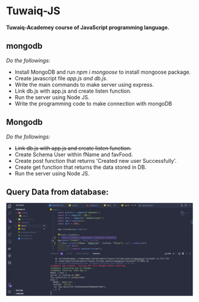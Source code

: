 # Tuwaiq-JS

**Tuwaiq-Academey course of JavaScript programming language.**

## mongodb

_Do the followings:_

- Install MongoDB and run _npm i mongoose_ to install mongoose package.
- Create javascript file _app.js and db.js_.
- Write the main commands to make server using express.
- Link db.js with app.js and create listen function.
- Run the server using Node JS.
- Write the programming code to make connection with mongoDB

## Mongodb

_Do the followings:_

- ~~Link db.js with app.js and create listen function.~~
- Create Schema User within fName and favFood.
- Create post function that returns 'Created new user Successfully'.
- Create get function that returns the data stored in DB.
- Run the server using Node JS.


## Query Data from database:


![Database Query](./images/PostData.png)